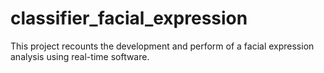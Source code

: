 # classifier_facial_expression
This project recounts the development and perform of a facial expression analysis using real-time software.
